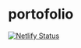 # portofolio
[![Netlify Status](https://api.netlify.com/api/v1/badges/d7c99e0a-84a2-435f-9959-fb57ceac2112/deploy-status)](https://app.netlify.com/sites/inquisitive-druid-1d1f6b/deploys)

